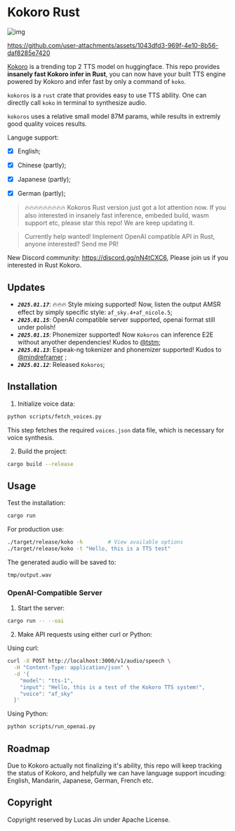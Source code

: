 # Kokoro Rust


![img](https://img2023.cnblogs.com/blog/3572323/202501/3572323-20250112184100378-907988670.jpg)


https://github.com/user-attachments/assets/1043dfd3-969f-4e10-8b56-daf8285e7420

[Kokoro](https://huggingface.co/hexgrad/Kokoro-82M) is a trending top 2 TTS model on huggingface. 
This repo provides **insanely fast Kokoro infer in Rust**, you can now have your built TTS engine powered by Kokoro and infer fast by only a command of `koko`.

`kokoros` is a `rust` crate that provides easy to use TTS ability.
One can directly call `koko` in terminal to synthesize audio.

`kokoros` uses a relative small model 87M params, while results in extremly good quality voices results.

Languge support:

- [x] English;
- [x] Chinese (partly);
- [x] Japanese (partly);
- [x] German (partly);


> 🔥🔥🔥🔥🔥🔥🔥🔥🔥 Kokoros Rust version just got a lot attention now. If you also interested in insanely fast inference, embeded build, wasm support etc, please star this repo! We are keep updating it.


> Currently help wanted! Implement OpenAI compatible API in Rust, anyone interested? Send me PR!


New Discord community: https://discord.gg/nN4tCXC6, Please join us if you interested in Rust Kokoro.


## Updates

- ***`2025.01.17`***: 🔥🔥🔥 Style mixing supported! Now, listen the output AMSR effect by simply specific style: `af_sky.4+af_nicole.5`;
- ***`2025.01.15`***: OpenAI compatible server supported, openai format still under polish!
- ***`2025.01.15`***: Phonemizer supported! Now `Kokoros` can inference E2E without anyother dependencies! Kudos to [@tstm](https://github.com/tstm);
- ***`2025.01.13`***: Espeak-ng tokenizer and phonemizer supported! Kudos to [@mindreframer](https://github.com/mindreframer) ;
- ***`2025.01.12`***: Released `Kokoros`;

## Installation

1. Initialize voice data:

```bash
python scripts/fetch_voices.py
```

This step fetches the required `voices.json` data file, which is necessary for voice synthesis. 

2. Build the project:

```bash
cargo build --release
```

## Usage

Test the installation:

```bash
cargo run
```

For production use:

```bash
./target/release/koko -h        # View available options
./target/release/koko -t "Hello, this is a TTS test"
```

The generated audio will be saved to:
```
tmp/output.wav
```

### OpenAI-Compatible Server

1. Start the server:

```bash
cargo run -- --oai
```

2. Make API requests using either curl or Python:

Using curl:
```bash
curl -X POST http://localhost:3000/v1/audio/speech \
  -H "Content-Type: application/json" \
  -d '{
    "model": "tts-1",
    "input": "Hello, this is a test of the Kokoro TTS system!",
    "voice": "af_sky"
  }'
```

Using Python:
```bash
python scripts/run_openai.py
```

## Roadmap

Due to Kokoro actually not finalizing it's ability, this repo will keep tracking the status of Kokoro, and helpfully we can have language support incuding: English, Mandarin, Japanese, German, French etc.


## Copyright

Copyright reserved by Lucas Jin under Apache License.
